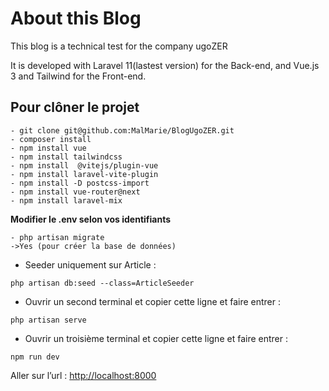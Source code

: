 # About this Blog


This blog is a technical test for the company ugoZER

It is developed with Laravel 11(lastest version) for the Back-end, and Vue.js 3 and Tailwind for the Front-end.

## Pour clôner le projet
```
- git clone git@github.com:MalMarie/BlogUgoZER.git
- composer install
- npm install vue
- npm install tailwindcss
- npm install  @vitejs/plugin-vue
- npm install laravel-vite-plugin
- npm install -D postcss-import
- npm install vue-router@next
- npm install laravel-mix
```
__Modifier le .env selon vos identifiants__
```
- php artisan migrate
->Yes (pour créer la base de données)
```
- Seeder uniquement sur Article : 

```php artisan db:seed --class=ArticleSeeder```
- Ouvrir un second terminal et copier cette ligne et faire entrer : 

```php artisan serve```
- Ouvrir un troisième terminal et copier cette ligne et faire entrer :

```npm run dev```

Aller sur l’url : 
[http://localhost:8000](http://localhost:8000)
